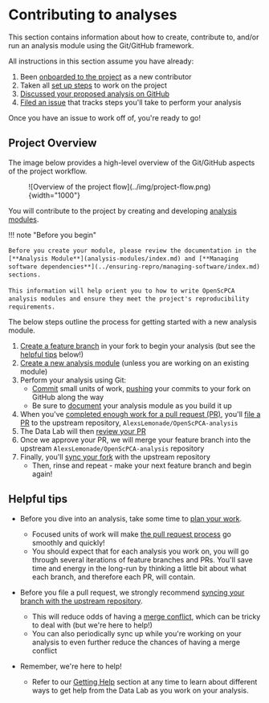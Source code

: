 # Contributing to analyses

This section contains information about how to create, contribute to, and/or run an analysis module using the Git/GitHub framework.

All instructions in this section assume you have already:

1. Been [onboarded to the project](https://share.hsforms.com/1MlLtkGYSQa6j23HY_0fKaw336z0) as a new contributor
2. Taken all [set up steps](../technical-setup/index.md) to work on the project
3. [Discussed your proposed analysis on GitHub](../communications-tools/index.md#github-discussions)
4. [Filed an issue](../communications-tools/github-issues/index.md) that tracks steps you'll take to perform your analysis

Once you have an issue to work off of, you're ready to go!

## Project Overview

The image below provides a high-level overview of the Git/GitHub aspects of the project workflow.


<figure markdown="span">
    ![Overview of the project flow](../img/project-flow.png){width="1000"}
</figure>


You will contribute to the project by creating and developing [analysis modules](./analysis-modules/index.md).

!!! note "Before you begin"

    Before you create your module, please review the documentation in the [**Analysis Module**](analysis-modules/index.md) and [**Managing software dependencies**](../ensuring-repro/managing-software/index.md) sections.

    This information will help orient you to how to write OpenScPCA analysis modules and ensure they meet the project's reproducibility requirements.

The below steps outline the process for getting started with a new analysis module.

1. [Create a feature branch](working-with-git/working-with-branches.md) in your fork to begin your analysis (but see the [helpful tips](#helpful-tips) below!)
2. [Create a new analysis module](analysis-modules/creating-a-module.md) (unless you are working on an existing module)
3. Perform your analysis using Git:
      - [Commit](working-with-git/making-commits.md) small units of work, [pushing](working-with-git/push-to-origin.md) your commits to your fork on GitHub along the way
      - Be sure to [document](analysis-modules/documenting-analysis.md) your analysis module as you build it up
4. When you've [completed enough work for a pull request (PR)](creating-pull-requests/scoping-pull-requests.md), you'll [file a PR](creating-pull-requests/index.md) to the upstream repository, `AlexsLemonade/OpenScPCA-analysis`
5. The Data Lab will then [review your PR](pr-review-and-merge/index.md)
6. Once we approve your PR, we will merge your feature branch into the upstream `AlexsLemonade/OpenScPCA-analysis` repository
7. Finally, you'll [sync your fork](working-with-git/staying-in-sync-with-upstream.md) with the upstream repository
    - Then, rinse and repeat - make your next feature branch and begin again!


## Helpful tips


- Before you dive into an analysis, take some time to [plan your work](creating-pull-requests/scoping-pull-requests.md).
     - Focused units of work will make [the pull request process](creating-pull-requests/index.md) go smoothly and quickly!
     - You should expect that for each analysis you work on, you will go through several iterations of feature branches and PRs.
   You'll save time and energy in the long-run by thinking a little bit about what each branch, and therefore each PR, will contain.

- Before you file a pull request, we strongly recommend [syncing your branch with the upstream repository](working-with-git/staying-in-sync-with-upstream.md).
    - This will reduce odds of having a [merge conflict](creating-pull-requests/resolve-merge-conflicts.md), which can be tricky to deal with (but we're here to help!)
    - You can also periodically sync up while you're working on your analysis to even further reduce the chances of having a merge conflict

- Remember, we're here to help!
    - Refer to our [Getting Help](../troubleshooting-faq/index.md) section at any time to learn about different ways to get help from the Data Lab as you work on your analysis.
